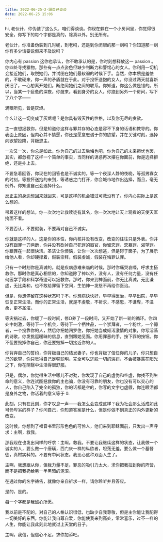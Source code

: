 ```yaml
---
title: 2022-06-25-2-跟自己谈谈
date: 2022-06-25 15:06
---
```

hi, 老伙计，你伪装了这么久，咱们得谈谈。你现在躲在一个小房间里，你觉得很安全，你写下的每个字都是真的，除真以外，别无所有。

老伙计，你准备伪装到几时呢，到老吗，还是到你闭眼的那一刻吗？你知道那一刻你有多少话要说但来不及说吗？

你内心有 passion 这你也承认，你不敢承认的是，你时刻想释放这一 passion 。你四处寻找猎物。那些有一点点姿色但缺少判断力和警惕心的女人。你利用一切机会接近她们，取悦她们，并试图在她们最软弱的时候下手。当然，你本质是羞怯的，不敢硬来，你一声的矛盾就在于此。对于投怀送抱的女人，你没过两天就喜新厌旧了，一心想离开她们，断绝同她们之间的联系。你知道，你这么做是错的。所以，当某一个疲惫的深夜，你醒来，看到身旁的女人，你跑到另外一个房间，写下了八个字——

满眼所见，皆是灰烬。

什么让这一切变成了灰烬呢？是你具有毁灭性的性格，以及你无尽的贪欲。

主一直想拯救你，但是知道你这样与罪并存的心态是容不下身的话语和教导的。你表面上原因，但内心并不情愿，你还是愿意忠诚于你的欲望，并在关键时刻，选择向欲望投降，背叛恩主。

一次又一次，你总是如此，你为自己的过去后悔也吧，你为自己的未来担忧也罢，其实，都忽视了这样一个简单的事实，当同样的诱惑再次摆在你面前，你是选择拒绝，还是扑上去。

不要急着回答，你现在的回答也是不诚实的，等一个夜深人静的夜晚，等孤男寡女的时刻，等投怀送抱的来到，等诱惑之门打开，你会城市地作出选择，而且，毫无例外，你知道自己会选择什么。

反正主的身边想回来就回来，可是这样的机会错过可救没有了。你内心实际上是这么想的。

带着这样的想法，你一次次地让救赎徒有其名，你一次次地让天上观看的天使天军掩面不看。

不要否认，不要假装，不要再对自己不诚实。

你就是这样的人，这是你的本性，你内核并没有改变，改变的往往只是外表。你并没有跟罪一刀两断，你并没有砍掉自己犯罪的器官，你留恋罪，恋慕罪，渴望罪。你跟罪在一起很快活。圣洁让你懊恼，让你一次次想逃，但是碍于面子，为了展示给他人看，你却硬撑着，假装崇拜，假装虔诚，假装在悔罪认罪。

只有一个时刻你是真诚的，就是疾病患难来临的时候，那时你痛哭哀嚎，呼求主搭救你，那时你是真心相信的，你知道除了神以外，没有人，没有任何力量，没有任何医学手段和科学奇迹可以拯救你。那时，你来到神面前，你无比真诚，无比谦虚，无比柔和，也不敢给罪留下空间，生怕神一发怒不再给你医治。

但是，你想停留在这种状态吗？不，你想病快快好，早早得医治，早早出院，早早恢复正常生活。而你的正常生活，就是不虔敬，不祈求，不感恩，不谦卑，不温柔，更不圣洁。

等灾祸过去，你缓了一段时间，修Ω养了一段时间，又开始了新一轮的循环。你四处中刺激，等待下一个机会，等待下一个牺牲品，一个崇拜者，一个粉丝，一个弱者，一个投靠你的人，然后你把她网罗住，你把她当成倾泻激情的对象，你写淫荡的诗歌，你发挑逗暧昧的信息，直到跟她见面。你用罪恶的手，按下罪的按钮。你不但要毁掉你自己，你还要毁掉一切接近你的人。

你背弃自己的誓约，你背叛自己的结发妻子，你也背叛了信任你的儿子，你只想自己的欲望，你只觉得自己足够聪明，完全可以逃脱一切的惩罚，不会被暴露在阳光之下，你在阴翳中生活得很舒服。

只是，偶尔，你觉得生活中哪儿不对劲，你发现了自己的虚伪和空虚，你找不到生命的意义，你连试图拯救你的主也骗，你没有可靠的朋友，你也没有可以交心的人，你自己陷入了完全的孤独，你的话都是空的，你写的文字也虚假，你连眼泪都是身外之物，你活着的意义等于 0.

此刻，只有在此刻，你才叹息一声——我怎么会变成这样？我为社会那么活成如此可怜卑劣的样子？你问自己，你知道答案是什么，但是你做不到真正的内外更新的改变。

这时候，你想到了福音书里形形色色的可怜人，他们来到耶稣面前，只发出一声呼求：主啊，救我。

那我现在也发出同样的呼求：主啊，救我。不要让我继续这样的状态，让我做一个诚实的人，要么做一个唐璜，西门庆一样的纵欲者，坦荡无羞，要么做一个基督徒，真材实料的。不要有中间状态，我恶心这种双面人生了。

主啊，我想跟从你，但我力量不足，罪恶的吸引力太大，求你把我拉到你的阵营，而不是把我扔给另一半黑暗的泥沼。

在通过你的名字祷告，就像你亲自祈求一样，请你聆听并且答应。

是的，是的。

每一个字都是我诚心所愿。

我以前是不配的，对自己的人格认识很低，也缺少自我尊敬，但是主你能让我配得一切美好的东西，你能让我自尊自爱，你能使我来到高处，常常喜乐，过不一样的人生，你能让我此刻此地就过上天堂的日子。

主啊，我信，但信心不足，求你加添吧。

